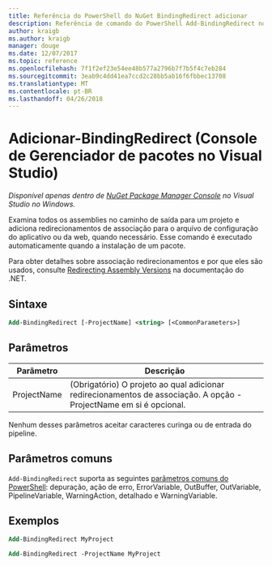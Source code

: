 ```yaml
---
title: Referência do PowerShell do NuGet BindingRedirect adicionar
description: Referência de comando do PowerShell Add-BindingRedirect no Console do Gerenciador de pacotes do NuGet no Visual Studio.
author: kraigb
ms.author: kraigb
manager: douge
ms.date: 12/07/2017
ms.topic: reference
ms.openlocfilehash: 7f1f2ef23e54ee48b577a2796b7f7b5f4c7eb284
ms.sourcegitcommit: 3eab9c4dd41ea7ccd2c28bb5ab16f6fbbec13708
ms.translationtype: MT
ms.contentlocale: pt-BR
ms.lasthandoff: 04/26/2018
---
```

# <a name="add-bindingredirect-package-manager-console-in-visual-studio"></a>Adicionar-BindingRedirect (Console de Gerenciador de pacotes no Visual Studio)

*Disponível apenas dentro de [NuGet Package Manager Console](package-manager-console.md) no Visual Studio no Windows.*

Examina todos os assemblies no caminho de saída para um projeto e adiciona redirecionamentos de associação para o arquivo de configuração do aplicativo ou da web, quando necessário. Esse comando é executado automaticamente quando a instalação de um pacote.

Para obter detalhes sobre associação redirecionamentos e por que eles são usados, consulte [Redirecting Assembly Versions](/dotnet/framework/configure-apps/redirect-assembly-versions) na documentação do .NET.

## <a name="syntax"></a>Sintaxe

```ps
Add-BindingRedirect [-ProjectName] <string> [<CommonParameters>]
```

## <a name="parameters"></a>Parâmetros

| Parâmetro | Descrição |
| --- | --- |
| ProjectName | (Obrigatório) O projeto ao qual adicionar redirecionamentos de associação. A opção - ProjectName em si é opcional. |

Nenhum desses parâmetros aceitar caracteres curinga ou de entrada do pipeline.

## <a name="common-parameters"></a>Parâmetros comuns

`Add-BindingRedirect` suporta as seguintes [parâmetros comuns do PowerShell](http://go.microsoft.com/fwlink/?LinkID=113216): depuração, ação de erro, ErrorVariable, OutBuffer, OutVariable, PipelineVariable, WarningAction, detalhado e WarningVariable.

## <a name="examples"></a>Exemplos

```ps
Add-BindingRedirect MyProject

Add-BindingRedirect -ProjectName MyProject
```